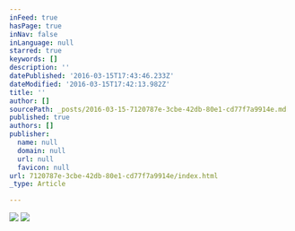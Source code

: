 ```yaml
---
inFeed: true
hasPage: true
inNav: false
inLanguage: null
starred: true
keywords: []
description: ''
datePublished: '2016-03-15T17:43:46.233Z'
dateModified: '2016-03-15T17:42:13.982Z'
title: ''
author: []
sourcePath: _posts/2016-03-15-7120787e-3cbe-42db-80e1-cd77f7a9914e.md
published: true
authors: []
publisher:
  name: null
  domain: null
  url: null
  favicon: null
url: 7120787e-3cbe-42db-80e1-cd77f7a9914e/index.html
_type: Article

---
```

![](https://the-grid-user-content.s3-us-west-2.amazonaws.com/c734180f-f9a2-4600-8b80-ec196e75ff2e.jpg)
![](https://the-grid-user-content.s3-us-west-2.amazonaws.com/cdfc0011-20c7-4271-8bf1-ffdf7afb94c4.jpg)